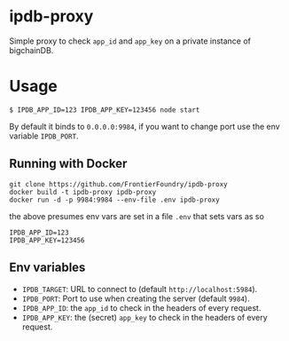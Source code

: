 # ipdb-proxy

Simple proxy to check `app_id` and `app_key` on a private instance of bigchainDB.

# Usage

```
$ IPDB_APP_ID=123 IPDB_APP_KEY=123456 node start
```

By default it binds to `0.0.0.0:9984`, if you want to change port use
the env variable `IPDB_PORT`.

## Running with Docker

```
git clone https://github.com/FrontierFoundry/ipdb-proxy
docker build -t ipdb-proxy ipdb-proxy
docker run -d -p 9984:9984 --env-file .env ipdb-proxy
```
the above presumes env vars are set in a file `.env` that sets vars as so
```
IPDB_APP_ID=123
IPDB_APP_KEY=123456
```

## Env variables

- `IPDB_TARGET`: URL to connect to (default `http://localhost:5984`).
- `IPDB_PORT`: Port to use when creating the server (default `9984`).
- `IPDB_APP_ID`: the `app_id` to check in the headers of every request.
- `IPDB_APP_KEY`: the (secret) `app_key` to check in the headers of every request.

